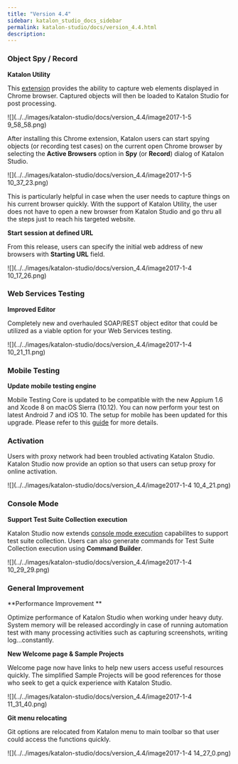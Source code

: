 ```yaml
---
title: "Version 4.4" 
sidebar: katalon_studio_docs_sidebar
permalink: katalon-studio/docs/version_4.4.html 
description: 
---
```

### Object Spy / Record

**Katalon Utility**

This [extension](https://chrome.google.com/webstore/detail/katalon-utility/ljdobmomdgdljniojadhoplhkpialdid) provides the ability to capture web elements displayed in Chrome browser. Captured objects will then be loaded to Katalon Studio for post processing.

![](../../images/katalon-studio/docs/version_4.4/image2017-1-5 9_58_58.png)

After installing this Chrome extension, Katalon users can start spying objects (or recording test cases) on the current open Chrome browser by selecting the **Active Browsers** option in **Spy** (or **Record**) dialog of Katalon Studio.   

![](../../images/katalon-studio/docs/version_4.4/image2017-1-5 10_37_23.png)

This is particularly helpful in case when the user needs to capture things on his current browser quickly. With the support of Katalon Utility, the user does not have to open a new browser from Katalon Studio and go thru all the steps just to reach his targeted website.

  

**Start session at defined URL**

From this release, users can specify the initial web address of new browsers with **Starting URL** field.

![](../../images/katalon-studio/docs/version_4.4/image2017-1-4 10_17_26.png)

### Web Services Testing

**Improved Editor**

Completely new and overhauled SOAP/REST object editor that could be utilized as a viable option for your Web Services testing.

![](../../images/katalon-studio/docs/version_4.4/image2017-1-4 10_21_11.png)

### Mobile Testing

**Update mobile testing engine**

Mobile Testing Core is updated to be compatible with the new Appium 1.6 and Xcode 8 on macOS Sierra (10.12). You can now perform your test on latest Android 7 and iOS 10. The setup for mobile has been updated for this upgrade. Please refer to this [guide](http://docs.katalon.com/display/KD/Mobile+on+macOS) for more details.

  

### Activation

Users with proxy network had been troubled activating Katalon Studio. Katalon Studio now provide an option so that users can setup proxy for online activation.

![](../../images/katalon-studio/docs/version_4.4/image2017-1-4 10_4_21.png)

### Console Mode

**Support Test Suite Collection execution**

Katalon Studio now extends [console mode execution](http://docs.katalon.com/display/KD/Console+Mode+Execution) capabilites to support test suite collection. Users can also generate commands for Test Suite Collection execution using **Command Builder**.

![](../../images/katalon-studio/docs/version_4.4/image2017-1-4 10_29_29.png)

### General Improvement

**Performance Improvement **

Optimize performance of Katalon Studio when working under heavy duty. System memory will be released accordingly in case of running automation test with many processing activities such as capturing screenshots, writing log...constantly.

**New Welcome page & Sample Projects**

Welcome page now have links to help new users access useful resources quickly. The simplified Sample Projects will be good references for those who seek to get a quick experience with Katalon Studio.

![](../../images/katalon-studio/docs/version_4.4/image2017-1-4 11_31_40.png)

**Git menu relocating**

Git options are relocated from Katalon menu to main toolbar so that user could access the functions quickly.

![](../../images/katalon-studio/docs/version_4.4/image2017-1-4 14_27_0.png)